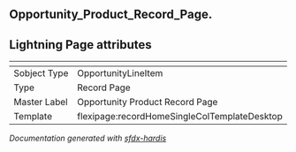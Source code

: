 ## Opportunity_Product_Record_Page.

## Lightning Page attributes

|<!-- -->|<!-- -->|
|:---|:---|
|Sobject Type|OpportunityLineItem|
|Type| Record Page|
|Master Label|Opportunity Product Record Page|
|Template|flexipage:recordHomeSingleColTemplateDesktop|




<!-- Page description -->


_Documentation generated with [sfdx-hardis](https://sfdx-hardis.cloudity.com)_
